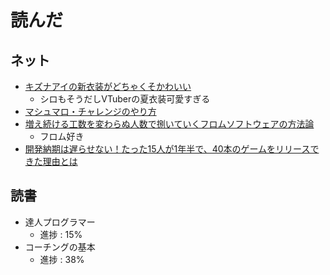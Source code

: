 # 読んだ

## ネット
* [キズナアイの新衣装がどちゃくそかわいい](https://twitter.com/shima1709/status/1014183631072325632)
	* シロもそうだしVTuberの夏衣装可愛すぎる
* [マシュマロ・チャレンジのやり方](https://heart-quake.com/article.php?p=435)
* [増え続ける工数を変わらぬ人数で捌いていくフロムソフトウェアの方法論](http://jp.gamesindustry.biz/article/1804/18040601/)
	* フロム好き
* [開発納期は遅らせない！たった15人が1年半で、40本のゲームをリリースできた理由とは](https://seleck.cc/750)


## 読書
* 達人プログラマー
	* 進捗 : 15%
* コーチングの基本
	* 進捗 : 38%
